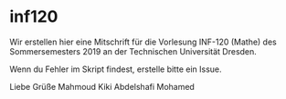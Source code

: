 # inf120
Wir erstellen hier eine Mitschrift für die Vorlesung INF-120 (Mathe) des Sommersemesters 2019 an der Technischen Universität Dresden.

Wenn du Fehler im Skript findest, erstelle bitte ein Issue.

Liebe Grüße
Mahmoud Kiki
Abdelshafi Mohamed
